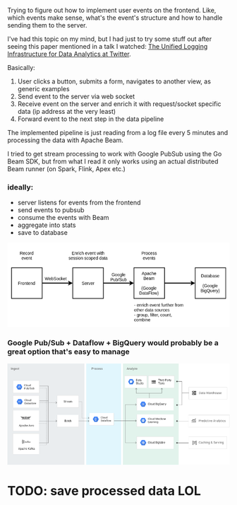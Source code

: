 Trying to figure out how to implement user events on the frontend. Like, which events make sense, what's the event's structure and how to handle sending them to the server.

I've had this topic on my mind, but I had just to try some stuff out after seeing this paper mentioned in a talk I watched: [The Unified Logging Infrastructure for Data Analytics at Twitter](http://vldb.org/pvldb/vol5/p1771_georgelee_vldb2012.pdf).

Basically:

1. User clicks a button, submits a form, navigates to another view, as generic examples
2. Send event to the server via web socket
3. Receive event on the server and enrich it with request/socket specific data (ip address at the very least)
4. Forward event to the next step in the data pipeline

The implemented pipeline is just reading from a log file every 5 minutes and processing the data with Apache Beam.

I tried to get stream processing to work with Google PubSub using the Go Beam SDK, but from what I read it only works using an actual distributed Beam runner (on Spark, Flink, Apex etc.)

### ideally:
- server listens for events from the frontend
- send events to pubsub
- consume the events with Beam
- aggregate into stats
- save to database

![dataflow](data-pipeline.png)

### Google Pub/Sub + Dataflow + BigQuery would probably be a great option that's easy to manage
![dataflow](diagram-dataflow.png)

# TODO: save processed data LOL
